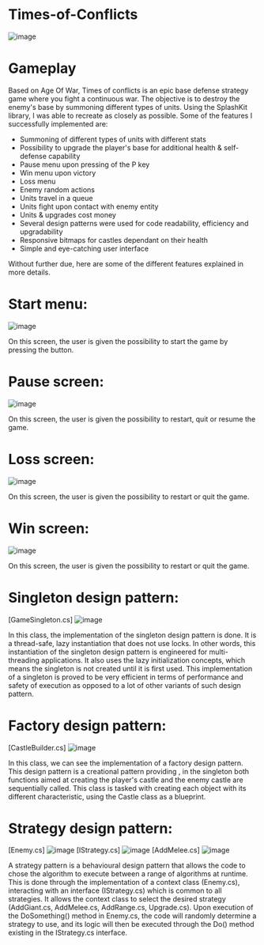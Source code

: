# Times-of-Conflicts
![image](https://user-images.githubusercontent.com/93856977/140939167-f2710109-f9a8-4159-bb48-042faaa33a92.png)

# Gameplay

Based on Age Of War, Times of conflicts is an epic base defense strategy game where you fight a continuous war. The objective is to destroy the enemy's base by summoning different types of units. Using the SplashKit library, I was able to recreate as closely as possible. 
Some of the features I successfully implemented are:
- Summoning of different types of units with different stats
- Possibility to upgrade the player's base for additional health & self-defense capability
- Pause menu upon pressing of the P key
- Win menu upon victory
- Loss menu
- Enemy random actions
- Units travel in a queue 
- Units fight upon contact with enemy entity
- Units & upgrades cost money
- Several design patterns were used for code readability, efficiency and upgradability
- Responsive bitmaps for castles dependant on their health 
- Simple and eye-catching user interface

Without further due, here are some of the different features explained in more details.
# Start menu:
![image](https://user-images.githubusercontent.com/93856977/140720944-4abd5b89-fb7c-4e08-b508-588e2479b24b.png)

On this screen, the user is given the possibility to start the game by pressing the button.

# Pause screen:
![image](https://user-images.githubusercontent.com/93856977/140724077-1c302832-4669-477c-900f-91c5882a691f.png)

On this screen, the user is given the possibility to restart, quit or resume the game.

# Loss screen:
![image](https://user-images.githubusercontent.com/93856977/140724106-0361f167-1cba-4226-9994-a7254aef6b46.png)

On this screen, the user is given the possibility to restart or quit the game.

# Win screen:
![image](https://user-images.githubusercontent.com/93856977/140724140-129b2ef6-e3c5-4730-9d22-bee0d22e3e92.png)

On this screen, the user is given the possibility to restart or quit the game.

# Singleton design pattern:
[GameSingleton.cs]
![image](https://user-images.githubusercontent.com/93856977/140724193-36690a72-d0e0-4526-9c4f-03cb088668bd.png)

In this class, the implementation of the singleton design pattern is done. It is a thread-safe, lazy instantiation that does not use locks. In other words, this instantiation of the singleton design pattern is engineered for multi-threading applications. It also uses the lazy initialization concepts, which means the singleton is not created until it is first used. This implementation of a singleton is proved to be very efficient in terms of performance and safety of execution as opposed to a lot of other variants of such design pattern.

# Factory design pattern:
[CastleBuilder.cs]
![image](https://user-images.githubusercontent.com/93856977/140724305-c5990756-9d4f-40bb-abec-2b1db1c67cf2.png)

In this class, we can see the implementation of a factory design pattern. This design pattern is a creational pattern providing , in the singleton both functions aimed at creating the player's castle and the enemy castle are sequentially called. This class is tasked with creating each object with its different characteristic, using the Castle class as a blueprint.  

# Strategy design pattern:
[Enemy.cs]
![image](https://user-images.githubusercontent.com/93856977/140724376-b0c99e01-00ba-4cd2-8aae-c21f3839b2db.png)
[IStrategy.cs]
![image](https://user-images.githubusercontent.com/93856977/140961505-a9a638cf-f95a-47b5-9a95-94b06e0d66da.png)
[AddMelee.cs]
![image](https://user-images.githubusercontent.com/93856977/140961557-4db2568e-0e10-4bd9-a00f-f1598ca91a8f.png)

A strategy pattern is a behavioural design pattern that allows the code to chose the algorithm to execute between a range of algorithms at runtime. This is done through the implementation of a context class (Enemy.cs), interacting with an interface (IStrategy.cs) which is common to all strategies. It allows the context class to select the desired strategy (AddGiant.cs, AddMelee.cs, AddRange.cs, Upgrade.cs). Upon execution of the DoSomething() method in Enemy.cs, the code will randomly determine a strategy to use, and its logic will then be executed through the Do() method existing in the IStrategy.cs interface.
